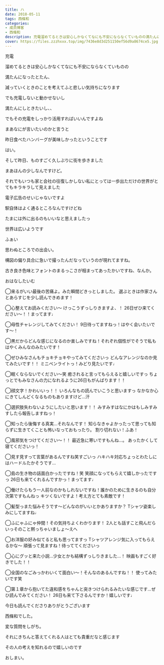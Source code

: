 ```yaml
---
title: ハ
date: 2018-05-11
tags: 西條和
categories: 
- 成员博客
- 西條和
description: 充電溜めてるときは安心しかなくてなにも不安にならなくていものの満たんになったとたん、減っていくときのことを考えてふと悲...
cover: https://files.zzzhxxx.top/img/7436e8d3d251150ef56d9a8674ce5.jpg 
---
```












充電











溜めてるときは安心しかなくてなにも不安にならなくていものの









満たんになったとたん、






減っていくときのことを考えてふと悲しい気持ちになります










でも充電しないと動かせないし









満たんにしときたいし、、












でもその充電をしっかり活用すればいいんですよね
















まあなにが言いたいのかと言うと











昨日食べたハンバーグが美味しかったということです







はい。











そして昨日、ものすごく久しぶりに街を歩きました










まあほんの少しなんですけど。











それでもいつも家と会社の往復しかしない私にとっては一歩出ただけの世界がとてもキラキラして見えました










電子広告のせいじゃないですよ











駅自体はよく通るところなんですけどね










たまには外に出るのもいいなと思えましたっ















世界は広いようです











ふぁい















思わぬところでの出会い。















構図の偏り具合に急いで撮ったんだなっていうのが現れてますね。














古き良き色味とフォントのまるっこさが相まってあったかいですね、なんか。
















おはなしたいむ






◯来るがいい最後の苦痛よ。みた瞬間どきっとしました。
選ぶときは作家さんとあらすじを少し読んできめます！




◯心整えてお読みください〜
けっこうずっしりきますよ、！
26日ぜひ来てください〜！！まってます♩





◯母性チャレンジしてみてください！
9日待ってますねっ！はやく会いたいです〜！






◯黒だからどんな感じになるのか楽しみですね！それぞれ個性がでそうで私もはやくみんなのみたいです！




◯ぜひみなさんもチョキチョキやってみてくださいっ
どんなアレンジなのか見てみたいです！！
ミニペンライトっ！みどり見たいです♩






◯眠くならないでください〜笑
癒されると言ってもらえると嬉しいですっ
ちょっとでもみなさんの力になれるように26日もがんばります！！







◯顔文字！かわいいっ！！
いろんなもの読んでいこうと思いますっ
なかなか心にきてしんどくなるものもありますけど…汗






◯選択肢失わないようにしたいと思います！！
みすみすはなにかはもしみすみすしたら報告しますねっ！





◯知ったら後悔する真実…それなんです！
知らなきゃよかったって思っても知らずに生きてくことも怖いなっておもったり。
割り切れない！ふあ！




◯風邪気をつけてください〜！！
最近急に寒いですもんね…。
あったかくして寝てくださいっ！






◯見す見すって言葉があるんですね笑すごいっ
ハキハキ対応ちょっとわたしにはハードルたかそうです…




◯島の生き物の話面白かったですね！笑
笑顔になってもらえて嬉しかったですっ
26日も来てくれるんですかっ！まってます♩






◯働けたらもう一人前なのかもしれないですね！誰かのために生きるのも自分次第ですもんねっ
キツくないですよ！考え方とても素敵です！






◯髪型っまた悩みそうです〜どんなのがいいとかありますか？
Tシャツ姿楽しみにしてますね♩




◯ふにゃふにゃ仲間！その気持ちよくわかります！
2人とも話すこと飛んだらいっそのこと黙っちゃいましょ〜えへ




◯お洋服の好み似てると私も思ってますっ
Tシャツアレンジ気に入ってもらえるかな〜
頑張って見ますね！待っててくださいっ





◯心にグッと来た小説…少女とかも結構ずっしりきました…！
映画もすごく好きでした！！




◯全国のなごみっかわいくて面白い〜！そんなのあるんですね！！
使ってみたいです笑






◯第１章から抱いてた違和感をちゃんと突きつけられるみたいな感じです…ぜひ読んでみてください！
26日も来て下さるんですか！嬉しいです♩






今日も読んでくださりありがとうございます











西條和でした。










変な質問をしがち。








それにきちんと答えてくれる人はとても貴重だなと感じます







その人の考えを知れるので嬉しいのです









おしまい。


